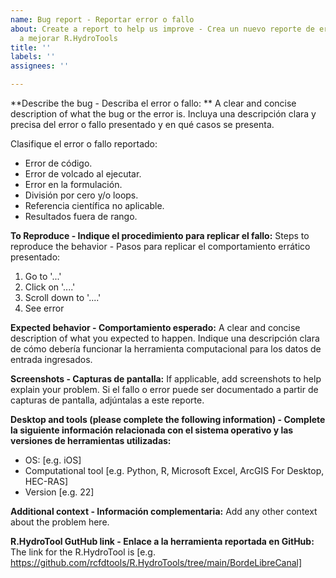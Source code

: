 ```yaml
---
name: Bug report - Reportar error o fallo
about: Create a report to help us improve - Crea un nuevo reporte de error y ayúdanos
  a mejorar R.HydroTools
title: ''
labels: ''
assignees: ''

---
```


**Describe the bug - Describa el error o fallo: **
A clear and concise description of what the bug or the error is. Incluya una descripción clara y precisa del error o fallo presentado y en qué casos se presenta.

Clasifique el error o fallo reportado:
- Error de código.
- Error de volcado al ejecutar.
- Error en la formulación.
- División por cero y/o loops.
- Referencia científica no aplicable.
- Resultados fuera de rango.

**To Reproduce - Indique el procedimiento para replicar el fallo:**
Steps to reproduce the behavior - Pasos para replicar el comportamiento errático presentado:
1. Go to '...'
2. Click on '....'
3. Scroll down to '....'
4. See error

**Expected behavior - Comportamiento esperado:**
A clear and concise description of what you expected to happen. Indique una descripción clara de cómo debería funcionar la herramienta computacional para los datos de entrada ingresados.

**Screenshots - Capturas de pantalla:**
If applicable, add screenshots to help explain your problem. Si el fallo o error puede ser documentado a partir de capturas de pantalla, adjúntalas a este reporte.

**Desktop and tools (please complete the following information) - Complete la siguiente información relacionada con el sistema operativo y las versiones de herramientas utilizadas:**
 - OS: [e.g. iOS]
 - Computational tool [e.g. Python, R, Microsoft Excel, ArcGIS For Desktop, HEC-RAS]
 - Version [e.g. 22]

**Additional context - Información complementaria:**
Add any other context about the problem here.

**R.HydroTool GutHub link - Enlace a la herramienta reportada en GitHub:**
The link for the R.HydroTool is [e.g. https://github.com/rcfdtools/R.HydroTools/tree/main/BordeLibreCanal]
